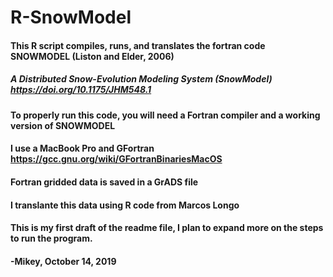# R-SnowModel

#### This R script compiles, runs, and translates the fortran code SNOWMODEL (Liston and Elder, 2006)

##### A Distributed Snow-Evolution Modeling System (SnowModel) https://doi.org/10.1175/JHM548.1

#### To properly run this code, you will need a Fortran compiler and a working version of SNOWMODEL
#### I use a MacBook Pro and GFortran https://gcc.gnu.org/wiki/GFortranBinariesMacOS

#### Fortran gridded data is saved in a GrADS file
#### I translante this data using R code from Marcos Longo

#### This is my first draft of the readme file, I plan to expand more on the steps to run the program.

#### -Mikey, October 14, 2019
